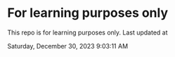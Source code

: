 # For learning purposes only
This repo is for learning purposes only.
Last updated at

Saturday, December 30, 2023 9:03:11 AM

